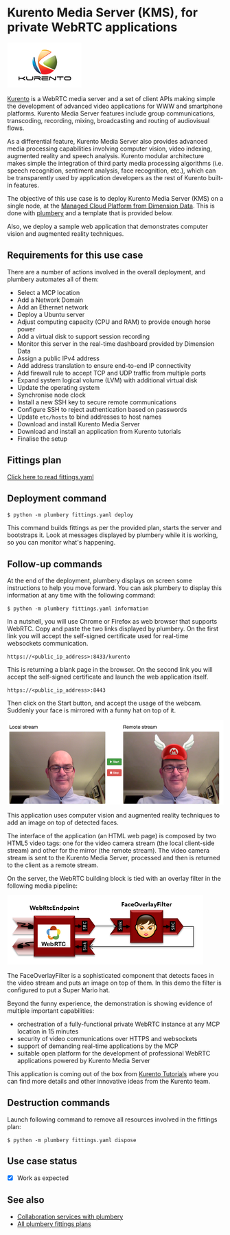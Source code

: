 # Kurento Media Server (KMS), for private WebRTC applications

![kurento](kurento.png)

[Kurento](http://www.kurento.org/) is a WebRTC media server and a set of client APIs making simple the development of advanced video applications for WWW and smartphone platforms. Kurento Media Server features include group communications, transcoding, recording, mixing, broadcasting and routing of audiovisual flows.

As a differential feature, Kurento Media Server also provides advanced media processing capabilities involving computer vision, video indexing, augmented reality and speech analysis. Kurento modular architecture makes simple the integration of third party media processing algorithms (i.e. speech recognition, sentiment analysis, face recognition, etc.), which can be transparently used by application developers as the rest of Kurento built-in features.

The objective of this use case is to deploy Kurento Media Server (KMS) on a single node, at the [Managed Cloud Platform from Dimension Data](http://cloud.dimensiondata.com/eu/en/).
This is done with [plumbery](https://docs.mcp-services.net/display/PLUM/Plumbery) and a template that is provided below.

Also, we deploy a sample web application that demonstrates computer vision and augmented reality techniques.

## Requirements for this use case

There are a number of actions involved in the overall deployment, and plumbery
automates all of them:

* Select a MCP location
* Add a Network Domain
* Add an Ethernet network
* Deploy a Ubuntu server
* Adjust computing capacity (CPU and RAM) to provide enough horse power
* Add a virtual disk to support session recording
* Monitor this server in the real-time dashboard provided by Dimension Data
* Assign a public IPv4 address
* Add address translation to ensure end-to-end IP connectivity
* Add firewall rule to accept TCP and UDP traffic from multiple ports
* Expand system logical volume (LVM) with additional virtual disk
* Update the operating system
* Synchronise node clock
* Install a new SSH key to secure remote communications
* Configure SSH to reject authentication based on passwords
* Update `etc/hosts` to bind addresses to host names
* Download and install Kurento Media Server
* Download and install an application from Kurento tutorials
* Finalise the setup

## Fittings plan

[Click here to read fittings.yaml](fittings.yaml)

## Deployment command

    $ python -m plumbery fittings.yaml deploy

This command builds fittings as per the provided plan, starts the server
and bootstraps it. Look at messages displayed by plumbery while it is
working, so you can monitor what's happening.

## Follow-up commands

At the end of the deployment, plumbery displays on screen some instructions
to help you move forward. You can ask plumbery to display this information
at any time with the following command:

    $ python -m plumbery fittings.yaml information

In a nutshell, you will use Chrome or Firefox as web browser that supports WebRTC.
Copy and paste the two links displayed by plumbery. On the first link you will accept the self-signed certificate used for real-time websockets communication.

    https://<public_ip_address>:8433/kurento

This is returning a blank page in the browser. On the second link you will accept the self-signed certificate and launch the web application itself.

    https://<public_ip_address>:8443

Then click on the Start button, and accept the usage of the webcam. Suddenly your face is mirrored with a funny hat on top of it.

![magic-mirror](magic-mirror.png)

This application uses computer vision and augmented reality techniques to add an image on top of detected faces.

The interface of the application (an HTML web page) is composed by two HTML5 video tags: one for the video camera stream (the local client-side stream) and other for the mirror (the remote stream). The video camera stream is sent to the Kurento Media Server, processed and then is returned to the client as a remote stream.

On the server, the WebRTC building block is tied with an overlay filter in the following media pipeline:

![pipeline](pipeline.png)

The FaceOverlayFilter is a sophisticated component that detects faces in the video stream and puts an image on top of them. In this demo the filter is configured to put a Super Mario hat.

Beyond the funny experience, the demonstration is showing evidence of multiple important capabilities:
- orchestration of a fully-functional private WebRTC instance at any MCP location in 15 minutes
- security of video communications over HTTPS and websockets
- support of demanding real-time applications by the MCP
- suitable open platform for the development of professional WebRTC applications powered by Kurento Media Server

This application is coming out of the box from [Kurento Tutorials](http://doc-kurento.readthedocs.io/en/stable/tutorials.html) where you can find more details and other innovative ideas from the Kurento team.

## Destruction commands

Launch following command to remove all resources involved in the fittings plan:

    $ python -m plumbery fittings.yaml dispose

## Use case status

- [X] Work as expected

## See also

- [Collaboration services with plumbery](../)
- [All plumbery fittings plans](../../)

